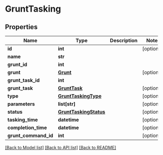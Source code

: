 # GruntTasking

## Properties
Name | Type | Description | Notes
------------ | ------------- | ------------- | -------------
**id** | **int** |  | [optional] 
**name** | **str** |  | 
**grunt_id** | **int** |  | 
**grunt** | [**Grunt**](Grunt.md) |  | [optional] 
**grunt_task_id** | **int** |  | 
**grunt_task** | [**GruntTask**](GruntTask.md) |  | [optional] 
**type** | [**GruntTaskingType**](GruntTaskingType.md) |  | [optional] 
**parameters** | **list[str]** |  | [optional] 
**status** | [**GruntTaskingStatus**](GruntTaskingStatus.md) |  | [optional] 
**tasking_time** | **datetime** |  | [optional] 
**completion_time** | **datetime** |  | [optional] 
**grunt_command_id** | **int** |  | [optional] 

[[Back to Model list]](../README.md#documentation-for-models) [[Back to API list]](../README.md#documentation-for-api-endpoints) [[Back to README]](../README.md)



